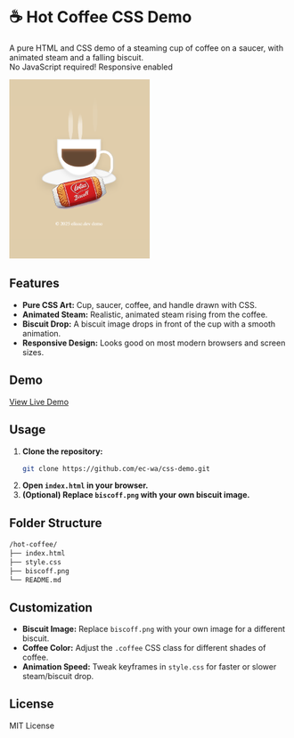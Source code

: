 # ☕️ Hot Coffee CSS Demo

A pure HTML and CSS demo of a steaming cup of coffee on a saucer, with animated steam and a falling biscuit.  
No JavaScript required!
Responsive enabled

<img src="hot-coffee-demo.jpg" style="width: 50%; height: auto;" alt="Screenshot of Hot Coffee CSS">


## Features

- **Pure CSS Art:** Cup, saucer, coffee, and handle drawn with CSS.
- **Animated Steam:** Realistic, animated steam rising from the coffee.
- **Biscuit Drop:** A biscuit image drops in front of the cup with a smooth animation.
- **Responsive Design:** Looks good on most modern browsers and screen sizes.

## Demo

<a href="https://ec-wa.github.io/css-demo/hot-coffee/coffee.html" target="_blank" rel="noopener noreferrer">View Live Demo</a>


## Usage

1. **Clone the repository:**
   ```bash
   git clone https://github.com/ec-wa/css-demo.git
   ```
2. **Open `index.html` in your browser.**
3. **(Optional) Replace `biscoff.png` with your own biscuit image.**

## Folder Structure

```
/hot-coffee/
├── index.html
├── style.css
├── biscoff.png
└── README.md
```

## Customization

- **Biscuit Image:** Replace `biscoff.png` with your own image for a different biscuit.
- **Coffee Color:** Adjust the `.coffee` CSS class for different shades of coffee.
- **Animation Speed:** Tweak keyframes in `style.css` for faster or slower steam/biscuit drop.

## License

MIT License
